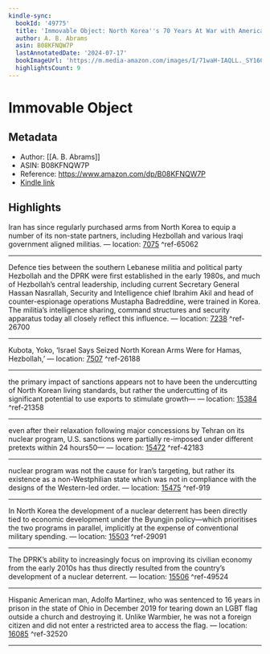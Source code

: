 ```yaml
---
kindle-sync:
  bookId: '49775'
  title: 'Immovable Object: North Korea''s 70 Years At War with American Power'
  author: A. B. Abrams
  asin: B08KFNQW7P
  lastAnnotatedDate: '2024-07-17'
  bookImageUrl: 'https://m.media-amazon.com/images/I/71waH-IAQLL._SY160.jpg'
  highlightsCount: 9
---
```

# Immovable Object
## Metadata
* Author: [[A. B. Abrams]]
* ASIN: B08KFNQW7P
* Reference: https://www.amazon.com/dp/B08KFNQW7P
* [Kindle link](kindle://book?action=open&asin=B08KFNQW7P)

## Highlights
Iran has since regularly purchased arms from North Korea to equip a number of its non-state partners, including Hezbollah and various Iraqi government aligned militias. — location: [7075](kindle://book?action=open&asin=B08KFNQW7P&location=7075) ^ref-65062

---
Defence ties between the southern Lebanese militia and political party Hezbollah and the DPRK were first established in the early 1980s, and much of Hezbollah’s central leadership, including current Secretary General Hassan Nasrallah, Security and Intelligence chief Ibrahim Akil and head of counter-espionage operations Mustapha Badreddine, were trained in Korea. The militia’s intelligence sharing, command structures and security apparatus today all closely reflect this influence. — location: [7238](kindle://book?action=open&asin=B08KFNQW7P&location=7238) ^ref-26700

---
Kubota, Yoko, ‘Israel Says Seized North Korean Arms Were for Hamas, Hezbollah,’ — location: [7507](kindle://book?action=open&asin=B08KFNQW7P&location=7507) ^ref-26188

---
the primary impact of sanctions appears not to have been the undercutting of North Korean living standards, but rather the undercutting of its significant potential to use exports to stimulate growth— — location: [15384](kindle://book?action=open&asin=B08KFNQW7P&location=15384) ^ref-21358

---
even after their relaxation following major concessions by Tehran on its nuclear program, U.S. sanctions were partially re-imposed under different pretexts within 24 hours50— — location: [15472](kindle://book?action=open&asin=B08KFNQW7P&location=15472) ^ref-42183

---
nuclear program was not the cause for Iran’s targeting, but rather its existence as a non-Westphilian state which was not in compliance with the designs of the Western-led order. — location: [15475](kindle://book?action=open&asin=B08KFNQW7P&location=15475) ^ref-919

---
In North Korea the development of a nuclear deterrent has been directly tied to economic development under the Byungjin policy—which prioritises the two programs in parallel, implicitly at the expense of conventional military spending. — location: [15503](kindle://book?action=open&asin=B08KFNQW7P&location=15503) ^ref-29091

---
The DPRK’s ability to increasingly focus on improving its civilian economy from the early 2010s has thus directly resulted from the country’s development of a nuclear deterrent. — location: [15506](kindle://book?action=open&asin=B08KFNQW7P&location=15506) ^ref-49524

---
Hispanic American man, Adolfo Martinez, who was sentenced to 16 years in prison in the state of Ohio in December 2019 for tearing down an LGBT flag outside a church and destroying it. Unlike Warmbier, he was not a foreign citizen and did not enter a restricted area to access the flag. — location: [16085](kindle://book?action=open&asin=B08KFNQW7P&location=16085) ^ref-32520

---
